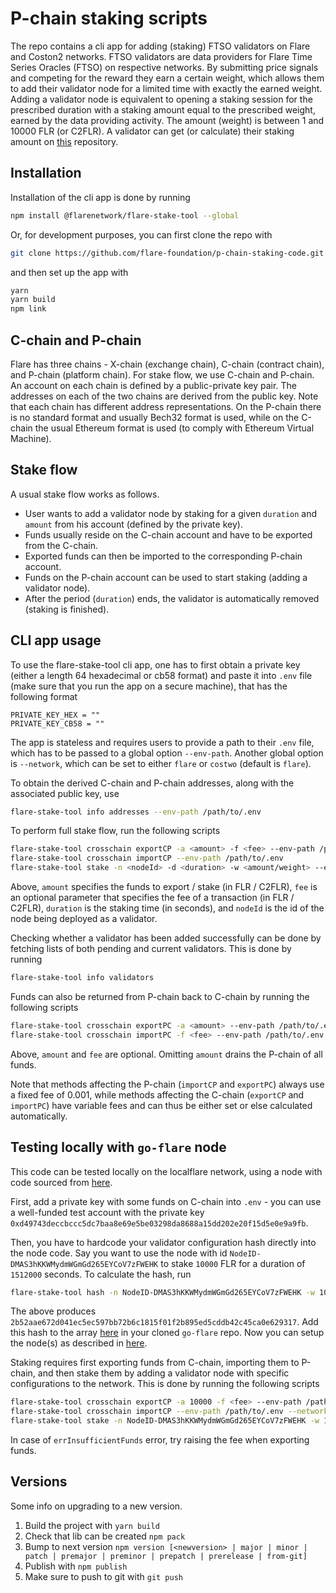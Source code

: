 # P-chain staking scripts

The repo contains a cli app for adding (staking) FTSO validators on Flare and Coston2 networks. FTSO validators are data providers for Flare Time Series Oracles (FTSO) on respective networks. By submitting price signals and competing for the reward they earn a certain weight, which allows them to add their validator node for a limited time with exactly the earned weight. Adding a validator node is equivalent to opening a staking session for the prescribed duration with a staking amount equal to the prescribed weight, earned by the data providing activity. The amount (weight) is between 1 and 10000 FLR (or C2FLR). A validator can get (or calculate) their staking amount on [this](https://github.com/flare-foundation/Calculating-FTSO-Validation-Block-Creation-Power) repository.

## Installation
Installation of the cli app is done by running 
```bash
npm install @flarenetwork/flare-stake-tool --global
```
Or, for development purposes, you can first clone the repo with
```bash
git clone https://github.com/flare-foundation/p-chain-staking-code.git
```
and then set up the app with
```bash
yarn
yarn build
npm link
```

## C-chain and P-chain

Flare has three chains - X-chain (exchange chain), C-chain (contract chain), and P-chain (platform chain). For stake flow, we use C-chain and P-chain. 
An account on each chain is defined by a public-private key pair. The addresses on each of the two chains are derived from the public key.
Note that each chain has different address representations. On the P-chain there is no standard format and usually Bech32 format is used,
while on the C-chain the usual Ethereum format is used (to comply with Ethereum Virtual Machine).

## Stake flow

A usual stake flow works as follows.
- User wants to add a validator node by staking for a given `duration` and `amount` from his account (defined by the private key).
- Funds usually reside on the C-chain account and have to be exported from the C-chain.
- Exported funds can then be imported to the corresponding P-chain account.
- Funds on the P-chain account can be used to start staking (adding a validator node).
- After the period (`duration`) ends, the validator is automatically removed (staking is finished).

## CLI app usage

To use the flare-stake-tool cli app, one has to first obtain a private key (either a length 64 hexadecimal or cb58 format) and paste it into `.env` 
file (make sure that you run the app on a secure machine), that has the following format
```
PRIVATE_KEY_HEX = ""
PRIVATE_KEY_CB58 = ""
```

The app is stateless and requires users to provide a path to their `.env` file,
which has to be passed to a global option `--env-path`. Another global option is `--network`,
which can be set to either `flare` or `costwo` (default is `flare`).

To obtain the derived C-chain and P-chain addresses, along with the associated public key, use 
```bash
flare-stake-tool info addresses --env-path /path/to/.env
```

To perform full stake flow, run the following scripts
```bash
flare-stake-tool crosschain exportCP -a <amount> -f <fee> --env-path /path/to/.env
flare-stake-tool crosschain importCP --env-path /path/to/.env
flare-stake-tool stake -n <nodeId> -d <duration> -w <amount/weight> --env-path /path/to/.env
```
Above, `amount` specifies the funds to export / stake (in FLR / C2FLR), 
`fee` is an optional parameter that specifies the fee of a transaction (in FLR / C2FLR), 
`duration` is the staking time (in seconds), and `nodeId` is the id of the node being deployed as a validator. 

Checking whether a validator has been added successfully can be done by fetching 
lists of both pending and current validators. This is done by running
```bash
flare-stake-tool info validators
```

Funds can also be returned from P-chain back to C-chain by running the following scripts
```bash
flare-stake-tool crosschain exportPC -a <amount> --env-path /path/to/.env
flare-stake-tool crosschain importPC -f <fee> --env-path /path/to/.env
```
Above, `amount` and `fee` are optional. Omitting `amount` drains the P-chain of all funds.

Note that methods affecting the P-chain (`importCP` and `exportPC`) always use a fixed fee of 0.001,
while methods affecting the C-chain (`exportCP` and `importPC`) have variable fees and can thus be
either set or else calculated automatically.

## Testing locally with `go-flare` node

This code can be tested locally on the localflare network, 
using a node with code sourced from [here](https://github.com/flare-foundation/go-flare).

First, add a private key with some funds on C-chain into `.env` - you can use a well-funded test account
with the private key `0xd49743deccbccc5dc7baa8e69e5be03298da8688a15dd202e20f15d5e0e9a9fb`.

Then, you have to hardcode your validator configuration hash directly into the node code.
Say you want to use the node with id `NodeID-DMAS3hKKWMydmWGmGd265EYCoV7zFWEHK` to stake `10000` FLR
for a duration of `1512000` seconds. To calculate the hash, run
```bash
flare-stake-tool hash -n NodeID-DMAS3hKKWMydmWGmGd265EYCoV7zFWEHK -w 10000 -d 1512000 --env-path /path/to/.env --network localflare
```
The above produces `2b52aae672d041ec5ec597bb72b6c1815f01f2b895ed5cddb42c45ca0e629317`.
Add this hash to the array [here](https://github.com/flare-foundation/go-flare/blob/main/avalanchego/utils/constants/validator_config.go#L76) in your cloned `go-flare` repo. Now you can setup the node(s) as described in [here](https://github.com/flare-foundation/p-chain-staking-code/tree/cli-app#testing-locally-with-go-flare-node).

Staking requires first exporting funds from C-chain, importing them to P-chain,
and then stake them by adding a validator node with specific configurations to the network.
This is done by running the following scripts
```bash
flare-stake-tool crosschain exportCP -a 10000 -f <fee> --env-path /path/to/.env --network localflare
flare-stake-tool crosschain importCP --env-path /path/to/.env --network localflare
flare-stake-tool stake -n NodeID-DMAS3hKKWMydmWGmGd265EYCoV7zFWEHK -w 10000 -d 1512000 --env-path /path/to/.env --network localflare
```
In case of `errInsufficientFunds` error, try raising the fee when exporting funds. 

## Versions
Some info on upgrading to a new version.
1. Build the project with `yarn build`
2. Check that lib can be created `npm pack`
3. Bump to next version `npm version [<newversion> | major | minor | patch | premajor | preminor | prepatch | prerelease | from-git]`
4. Publish with `npm publish`
5. Make sure to push to git with `git push`